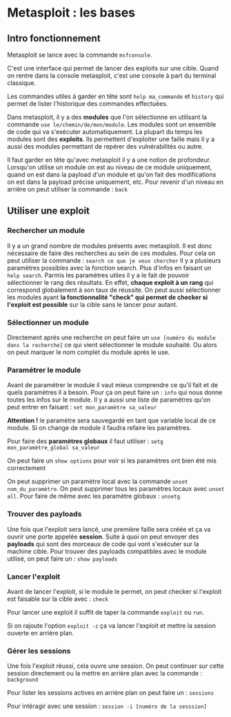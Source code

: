 # Metasploit : les bases

## Intro fonctionnement

Metasploit se lance avec la commande ```msfconsole```.

C'est une interface qui permet de lancer des exploits sur une cible. Quand on rentre dans la console metasploit, c'est une console à part du terminal classique.

Les commandes utiles à garder en tête sont ```help ma_commande``` et ```history``` qui permet de lister l'historique des commandes effectuées.


Dans metasploit, il y a des **modules** que l'on sélectionne en utilisant la commande ```use le/chemin/de/mon/module```. Les modules sont un ensemble de code qui va s'exécuter automatiquement. La plupart du temps les modules sont des **exploits**. Ils permettent d'exploiter une faille mais il y a aussi des modules permettant de repérer des vulnérabilités ou autre.

Il faut garder en tête qu'avec metasploit il y a une notion de profondeur. Lorsqu'on utilise un module on est au niveau de ce module uniquement, quand on est dans la payload d'un module et qu'on fait des modifications on est dans la payload précise uniquement, etc. Pour revenir d'un niveau en arrière on peut utiliser la commande : ```back```

## Utiliser une exploit

### Rechercher un module

Il y a un grand nombre de modules présents avec metasploit. Il est donc nécessaire de faire des recherches au sein de ces modules. Pour cela on peut utiliser la commande :
```search ce que je veux chercher```
Il y a plusieurs paramètres possibles avec la fonction search. Plus d'infos en faisant un ```help search```.
Parmis les paramètres utiles il y a le fait de pouvoir sélectionner le rang des résultats. En effet, **chaque exploit à un rang** qui correspond globalement à son taux de réussite. 
On peut aussi sélectionner les modules ayant **la fonctionnalité "check" qui permet de checker si l'exploit est possible** sur la cible sans le lancer pour autant.


### Sélectionner un module

Directement après une recherche on peut faire un ```use [numéro du module dans la recherche]``` ce qui vient sélectionner le module souhaité. Ou alors on peut marquer  le nom complet du module après le use.

### Paramétrer le module

Avant de paramétrer le module il vaut mieux comprendre ce qu'il fait et de quels paramètres il a besoin. Pour ça on peut faire un : ```info``` qui nous donne toutes les infos sur le module. Il y a aussi une liste de paramètres qu'on peut entrer en faisant :
```set mon_paramètre sa_valeur```

**Attention !** le paramètre sera sauvegardé en tant que variable local de ce module. Si on change de module il faudra refaire les paramètres.

Pour faire des **paramètres globaux** il faut utiliser :
```setg mon_paramètre_global sa_valeur```

On peut faire un ```show options``` pour voir si les paramètres ont bien été mis correctement

On peut supprimer un paramètre local avec la commande ```unset nom_du_paramètre```. On peut supprimer tous les paramètres locaux avec ```unset all```. Pour faire de même avec les paramètre globaux : ```unsetg```

### Trouver des payloads

Une fois que l'exploit sera lancé, une première faille sera créée et ça va ouvrir une porte appelée **session**. Suite à quoi on peut envoyer des **payloads** qui sont des morceaux de code qui vont s'exécuter sur la machine cible. 
Pour trouver des payloads compatibles avec le module utilisé, on peut faire un :
```show payloads```

### Lancer l'exploit 

Avant de lancer l'exploit, si le module le permet, on peut checker si l'exploit est faisable sur la cible avec :
```check```

Pour lancer une exploit il suffit de taper la commande ```exploit``` ou ```run```.

Si on rajoute l'option ```exploit -z``` ça va lancer l'exploit et mettre la session ouverte en arrière plan.

### Gérer les sessions

Une fois l'exploit réussi, cela ouvre une session. On peut continuer sur cette session directement ou la mettre en arrière plan avec la commande :
```background```

Pour lister les sessions actives en arrière plan on peut faire un :
```sessions```

Pour intéragir avec une session :
```session -i [numéro de la sesssion]```